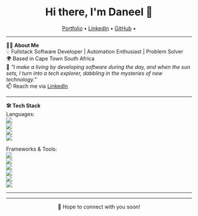 <h1 align="center">Hi there, I'm Daneel 👋</h1>

<p align="center">
  <a href="#">Portfolio</a> •
  <a href="https://www.linkedin.com/in/daneelv/">LinkedIn</a> •
  <a href="https://github.com/Daneelv">GitHub</a> •
</p>

---

👨‍💻 **About Me**  
💡 Fullstack Software Developer | Automation Enthusiast | Problem Solver  
🌍 Based in Cape Town South Africa  
💬 *"I make a living by developing software during the day, and when the sun sets, I turn into a tech explorer, dabbling in the mysteries of new technology."*  
📫 Reach me via [LinkedIn](https://www.linkedin.com/in/daneelv/)  

---

**🛠 Tech Stack**  
Languages:  
<img src="https://img.shields.io/badge/-JavaScript-F0DB4F?logo=javascript&logoColor=black&style=flat" />  
<img src="https://img.shields.io/badge/-TypeScript-3178C6?logo=typescript&logoColor=white&style=flat" />  
<img src="https://img.shields.io/badge/-HTML5-E34F26?logo=html5&logoColor=white&style=flat" />  
<img src="https://img.shields.io/badge/-CSS3-1572B6?logo=css3&logoColor=white&style=flat" />  

Frameworks & Tools:  
<img src="https://img.shields.io/badge/-Next.js-000000?logo=nextdotjs&logoColor=white&style=flat" />  
<img src="https://img.shields.io/badge/-Prisma-2D3748?logo=prisma&logoColor=white&style=flat" />  
<img src="https://img.shields.io/badge/-PostgreSQL-4169E1?logo=postgresql&logoColor=white&style=flat" />  
<img src="https://img.shields.io/badge/-Sass-CC6699?logo=sass&logoColor=white&style=flat" />  
<img src="https://img.shields.io/badge/-n8n-EA4C89?logo=n8n&logoColor=white&style=flat" />  
<img src="https://img.shields.io/badge/-VS%20Code-007ACC?logo=visualstudiocode&logoColor=white&style=flat" />  


---

<!--
**📌 Featured Projects**    
- 🌐 [Portfolio Website](#) – My personal portfolio built with Next.js.  
-->

---

<p align="center">
💬 Hope to connect with you soon!
</p>
